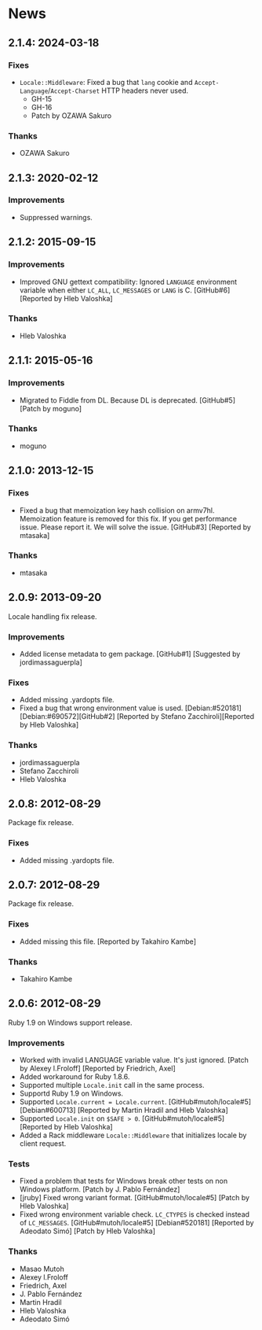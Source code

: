 # News

## 2.1.4: 2024-03-18

### Fixes

  * `Locale::Middleware`: Fixed a bug that `lang` cookie and
    `Accept-Language`/`Accept-Charset` HTTP headers never used.
    * GH-15
    * GH-16
    * Patch by OZAWA Sakuro

### Thanks

  * OZAWA Sakuro

## <a id="2-1-3">2.1.3</a>: 2020-02-12

### Improvements

  * Suppressed warnings.

## <a id="2-1-2">2.1.2</a>: 2015-09-15

### Improvements

  * Improved GNU gettext compatibility: Ignored `LANGUAGE` environment
    variable when either `LC_ALL`, `LC_MESSAGES` or `LANG` is C.
    [GitHub#6] [Reported by Hleb Valoshka]

### Thanks

  * Hleb Valoshka

## <a id="2-1-1">2.1.1</a>: 2015-05-16

### Improvements

  * Migrated to Fiddle from DL. Because DL is deprecated.
    [GitHub#5] [Patch by moguno]

### Thanks

  * moguno

## <a id="2-1-0">2.1.0</a>: 2013-12-15

### Fixes

  * Fixed a bug that memoization key hash collision on armv7hl.
    Memoization feature is removed for this fix. If you get
    performance issue. Please report it. We will solve the issue.
    [GitHub#3] [Reported by mtasaka]

### Thanks

  * mtasaka

## <a id="2-0-9">2.0.9</a>: 2013-09-20

Locale handling fix release.

### Improvements

  * Added license metadata to gem package.
    [GitHub#1] [Suggested by jordimassaguerpla]

### Fixes

  * Added missing .yardopts file.
  * Fixed a bug that wrong environment value is used.
    [Debian:#520181][Debian:#690572][GitHub#2]
    [Reported by Stefano Zacchiroli][Reported by Hleb Valoshka]

### Thanks

  * jordimassaguerpla
  * Stefano Zacchiroli
  * Hleb Valoshka

## <a id="2-0-8">2.0.8</a>: 2012-08-29

Package fix release.

### Fixes

  * Added missing .yardopts file.

## <a id="2-0-7">2.0.7</a>: 2012-08-29

Package fix release.

### Fixes

  * Added missing this file. [Reported by Takahiro Kambe]

### Thanks

  * Takahiro Kambe

## <a id="2-0-6">2.0.6</a>: 2012-08-29

Ruby 1.9 on Windows support release.

### Improvements

  * Worked with invalid LANGUAGE variable value. It's just
    ignored. [Patch by Alexey l.Froloff] [Reported by Friedrich, Axel]
  * Added workaround for Ruby 1.8.6.
  * Supported multiple `Locale.init` call in the same process.
  * Supportd Ruby 1.9 on Windows.
  * Supported `Locale.current = Locale.current`.
    [GitHub#mutoh/locale#5] [Debian#600713]
    [Reported by Martin Hradil and Hleb Valoshka]
  * Supported `Locale.init` on `$SAFE > 0`.
    [GitHub#mutoh/locale#5] [Reported by Hleb Valoshka]
  * Added a Rack middleware `Locale::Middleware` that initializes locale by
    client request.

### Tests

  * Fixed a problem that tests for Windows break other tests on non
    Windows platform. [Patch by J. Pablo Fernández]
  * [jruby] Fixed wrong variant format.
    [GitHub#mutoh/locale#5] [Patch by Hleb Valoshka]
  * Fixed wrong environment variable check. `LC_CTYPES` is checked
    instead of `LC_MESSAGES`.
    [GitHub#mutoh/locale#5] [Debian#520181]
    [Reported by Adeodato Simó] [Patch by Hleb Valoshka]

### Thanks

  * Masao Mutoh
  * Alexey l.Froloff
  * Friedrich, Axel
  * J. Pablo Fernández
  * Martin Hradil
  * Hleb Valoshka
  * Adeodato Simó
